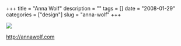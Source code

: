 +++
title = "Anna Wolf"
description = ""
tags = []
date = "2008-01-29"
categories = ["design"]
slug = "anna-wolf"
+++


 

  <div id="screens-thumbs" class="clearfix">
    <div class="txt-center" id="design-submission"><a href="http://annawolf.com/"><img id='bluga-thumbnail-999' class='bluga-thumbnail large' src='/media/bluga/
wt47f2810dc2b15_0.jpg'/></a></div>  
  </div>   
<p><a href="http://annawolf.com/">http://annawolf.com</a></p>




